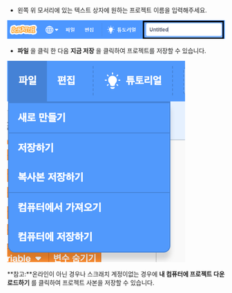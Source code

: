 + 왼쪽 위 모서리에 있는 텍스트 상자에 원하는 프로젝트 이름을 입력해주세요.

![스크래치 프로젝트 이름 텍스트 상자](images/name-annotated.png)

+ **파일** 을 클릭 한 다음 **지금 저장** 을 클릭하여 프로젝트를 저장할 수 있습니다.

![screenshot](images/save.png)

**참고:**온라인이 아닌 경우나 스크래치 계정이없는 경우에 **내 컴퓨터에 프로젝트 다운로드하기** 를 클릭하여 프로젝트 사본을 저장할 수 있습니다.